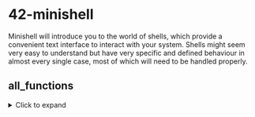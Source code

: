# 42-minishell
Minishell will introduce you to the world of shells, which provide a convenient text interface to interact with your system. Shells might seem very easy to understand but have very specific and defined behaviour in almost every single case, most of which will need to be handled properly.
## all_functions
<details>
  <summary>Click to expand </summary>

| External functs.    | Description | Form | Header |
| --- | ----------------------- | ---------- | ---------- |
| **readline**| Prints a prompt, receives a single line of text input from the user, and returns it without line breaks. If prompt is NULL or the empty string, no prompt is issued.  The line returned is allocated with malloc(); | `char *readline (char *prompt)`   | `#include <readline/readline.h>`  |
| **rl_on_new_line**| Tell the update functions that we have moved onto a new (empty) line, usually after outputting a newline. | `int rl_on_new_line (void)`   | `#include <readline/readline.h>`  |
| **rl_replace_line**| Replace the contents of rl_line_buffer with text. The point and mark are preserved, if possible. If clear_undo is non-zero, the undo list associated with the current line is cleared. | `void rl_replace_line (const char *text, int clear_undo)`   | `#include <readline/readline.h>`  |
| **rl_redisplay**| If non-zero, Readline will call indirectly through this pointer to update the display with the current contents of the editing buffer. By default, it is set to rl_redisplay, the default Readline redisplay function. | `void rl_redisplay(void)`   | `#include <readline/readline.h>`  |
| **add_history**| Place string at the end of the history list. The associated data field (if any) is set to NULL. If the maximum number of history entries has been set using stifle_history(), and the new number of history entries would exceed that maximum, the oldest history entry is removed. Place the string at the end of the history list. The relevant data field is set to NULL. When the number of history items exceeds the maximum, old items are deleted. | `add_history(const char *string)`   | `#include <readline/readline.h>`  |
| **wait3**| A function that waits for the child process to terminate and reports the status and resource usage of the terminated process. | `pid_t wait3(int *statloc, int options, struct rusage *rusage)`   | `#include <sys/wait.h>`  |
| **wait4**| A function that waits for the child process to terminate and reports the status and resource usage of the terminated process. | `pid_t wait4(pid_t pid, int *statloc, int options, struct rusage *rusage)`   | `#include <sys/wait.h>`  |
| **signal**| Set up signal handling. | `void (*signal(int sig, void (*func)(int)))(int)`   | `#include <signal.h>`  |
| **kill**| Unlike the kill command, which kills a process in the shell, it sends a signal to the process. Sending SIGKILL to a process acts like a shell command kill. | `int kill(pid_t pid, int sig)`   | `#include <signal.h>`  |
| **getcwd**| Copies the absolute path of the current working directory to buf and returns a pointer to buf. If buf is NULL, space is allocated and size is ignored. If the buffer is small, an error may occur, so set it large. | `char *getcwd(char *buf, size_t size)`   | `#include <unistd.h>`  |
| **chdir**| Change the current working directory. You must have execute permission on the (change directory) directory. The beginning of path must not be ' \ '. | `int chdir(const char *path)`   | `#include <unistd.h>`  |
| **stat**| A function to get the status or information of a file, such as the size, permission, creation date, and last modification date of the file. If a file that is a symbolic link is passed to path, information of the original file is obtained. lstatThe function gets information about the symbolic link file itself. | `int stat(const char *path, struct stat *buf)`   | `#include <sys/stat.h>`  |
| **lstat**| It has the same function as the stat function. If a file that is a symbolic link is passed to the path, information about the file that is a symbolic link is obtained. | `int lstat(const char *path, struct stat * buf)`   | `#include <sys/stat.h>`  |
| **fstat**| A function to obtain the status of a file or information about the file, such as the size of the opened file, the authority of the file, the creation date and time of the file, and the last modified date. | `int fstat(int fd, struct stat *buf)`   | `#include <sys/stat.h>`  |
| **open**| Open the file for use. fopen()is a function provided by the C library and open()is a function provided by Linux. | `int open (const char *FILENAME, int FLAGS[, mode_t MODE])`   | `#include <fcntl.h>`  |
| **unlink**| Delete the link. | `int unlink(const char *path)`   | `#include <unistd.h>`  |
| **close**| open() Close the file opened by the function. | `int close(int fd)`   | `#include <unistd.h>`  |
| **read**| open() Read the contents of the file opened with the function. | `ssize_t read(int fd, void *buf, size_t n)`   | `#include <unistd.h>`  |
| **write**| open() Writes to a file opened with a function. | `ssize_t write(int fd, const void *buf, size_t n)`   | `#include <unistd.h>`  |
| **malloc**| Memory is dynamically allocated. | `void *malloc(size_t size)`   | `#include <stdlib.h>`  |
| **waitpid**| wait() like a function, it waits until the child process exits. The difference is that the wait() function is released from waiting when any of the child processes exit, but waits waitpid()until the specific child process exits. | `pid_t waitpid(pid_t pid, int *status, int options)`   | `#include <sys/wait.h>`  |
| **wait**| Waits until the child process task is finished. | `pid_t wait(int *status)`   | `#include <sys/wait.h>`  |
| **free**| malloc()The calloc()memory allocated by or is returned to the system.| `void free(void *ptr)`   | `#include <stdlib.h>`  |
| **pipe**| Create a pipe and assign the fd value for the pipe to fildes.| `int pipe(int fildes[2])`   | `#include <unistd.h>`  |
| **dup**| Make a copy of the file descriptor. The read/write pointers of the original descriptor and the copied descriptor are shared.| `int dup(int fildes)`   | `#include <unistd.h>`  |
| **dup2**| Copy the file descriptor of fd and give it to fd2 as well. (so that fd2 also points to the file pointed to by fd)| `int dup2(int fildes, int fildes2)`   | `#include <unistd.h>`  |
| **execve**| Changes the process that called the execve function to a new process.| `int execve(const char *path, char *const argv[], char *const envp[])`   | `#include <unistd.h>`  |
| **fork**| Creates a copy process for the currently running process.| `pid_t fork(void)`   | `#include <unistd.h>`  |
| **strerror**| Creates a copy process for the currently running process.| `char *strerror(int errnum)`   | `#include <string.h>`  |
| **errno**| Returns: the last error number that occurred| `extern int errno`   | `#include <sys/errno.h>`  |
| **exit**| Terminate the process.| `void exit(int status)`   | `#include <stdlib.h>`  |
| **opendir**| Specified Directory Used to search for files and directories in a specific directory.| `DIR *opendir(const char *filename)`   | `#include <dirent.h>`  |
| **readdir**| opendir(). For a directory opened by, get information about all files and directories in it.| `struct dirent *readdir(DIR *dirp)`   | `#include <dirent.h>`  |
| **closedir**| opendir(). Close the directory opened with.| `int closedir(DIR *dirp)`   | `#include <dirent.h>`  |
| **isatty**|Determining whether a valid terminal type device is referenced for  `fd` | `int isatty(int fd)`   | `#include <unistd.h>`  |
| **ttyname**| isatty. If the function finds a valid device, it returns the device name.| `char *ttyname(int fd)`   | `#include <unistd.h>`  |
| **ttyslot**| When a device file is found, its unique number is returned.| `int ttyslot(void)`   | `#include <unistd.h>`  |
| **ioctl**| Functions to obtain hardware control and status information| `int ioctl(int fd, unsigned long request, ...)`   | `#include <sys/ioctl.h>`  |
| **getenv**| Find the desired variable value from the list of environment variables.| `char *getenv(const char *name)`   | `#include <stdlib.h>`  |
| **tcgetattr**| Store terminal properties for terminal file fd in termios_p| `int tcgetattr(int fd, struct termios *termios_p)`   | `#include <termios.h>`  |
| **tcsetattr**| set terminal properties for terminal file fd| `int tcsetattr(int fd, int optional_actions, const struct termios *termios_p)`   | `#include <termios.h>`  |
| **tgetent**| Extracts the input of the terminal name into the buffer `bp` .| `int tgetent(char *bp, const char *name)`   | `#include <curses.h>` `#include <term.h>` |
| **tgetflag**| Boolean information on whether is present in the terminal entry `id` .| `int tgetflag(char *id)`   | `#include <curses.h>` `#include <term.h>` |
| **tgetnum**| Numeric information about whether is present in the terminal entry `id` .| `int tgetnum(char *id)`   | `#include <curses.h>` `#include <term.h>` |
| **tgetstr**| String information on whether is present in the terminal entry `id` .| `char *tgetstr(char *id, char **area)`   | `#include <curses.h>` `#include <term.h>` |
| **tgoto**| Instantiates the parameter to the specified function. The return value is tputspassed to the function.| `char *tgoto(const char *cap, int col, int row)`   | `#include <curses.h>` `#include <term.h>` |
| **tputs**| output string returned by `tgetstr`| `int tputs(const char *str, int affcnt, int (*putc)(int))`   | `#include <curses.h>` `#include <term.h>` |


## ctrl+c
* `INT` signal (SIGINT).
* Basically, it is responsible for terminating the process.

## ctrl+z
* `TSTP` signal (SIGTSTP).
* Basically, it is responsible for terminating the process.

## ctrl+\
* `QUIT` signal (SIGQUIT).
* Basically, it serves to dump the core after terminating the process.

## ctrl+t
* `INFO` signal (SIGINFO).
* If supported by the command, by default the operating system displays information about the command being executed.
* It is not supported by all types of Unix.

## SIGHUP
* Occurs when the connection with the terminal is lost.
* By default, the process is terminated.
* Unix signal: 1.

## SIGINT
* Occurs when an interrupt occurs.
* By default, the process is terminated.
* Unix signal: 2.
* Interrupt signal input from keyboard (ctrl_c)

## SIGQUIT
* Terminal exit signal.
* It exits with a core dump
* Unix signal: 3.
* Execution stop signal input from keyboard (ctrl+\)

## SIGKILL
* Terminate the process unconditionally.
* It cannot be ignored and cannot be controlled.
* Unix signal: 9.

## SIGSEGV
* Occurs when a process references the wrong memory.
* It exits with a core dump.
* Unix signal: 11.

## SIGSTOP
* Process interruption.
* It is not terminated and has no control.
* Unix signal: 17.
* A signal (ctrl+z) that waits to resume execution after stopping execution.


## READLINE
readline — это библиотека GNU для чтения пользовательского ввода. Он поддерживает все виды возможностей редактирования строки, которые пользователь может использовать для редактирования строки ввода. Например, пользователь может перемещать курсор в разные позиции в строке и изменять части входной строки.\
Флаг для компиляции -lreadline\
Команды для изменения строки при вводе:
* CNTRL-a   move curser to begining of input string
* CNTRL-e   move curser to end of input string
* CNTRL-b   move curser back one character
* CNTRL-f   move curser forward one character
* CNTRL-d   delete the character under the curser
* CNTRL-k   kill the string from the curser to the end of the line
* CNTRL-l   clear the screen and re-print the prompt and input string at the top

Обработка EOF в возвращаемом значении readline делится на два случая. Если встречается EOF, но строки для обработки раньше нет, возвращается NULL. Если встречается EOF, но есть строка, которую нужно обработать раньше, EOF обрабатывается как символ новой строки, и строка возвращается соответствующим образом.
Причина, по которой функция readline похожа на функцию get_next_line, но не одна и та же, заключается в том, что среди функций readline есть функция, поддерживающая редактирование vi или emacs. Например, как упоминалось выше, чтобы воспроизвести случай, когда есть строка, которую нужно обработать при обнаружении EOF, вы должны ввести Ctrl + D после ввода строки.

#### * rl_on_new_line `int rl_on_new_line(void)`

Функция rl_on_new_line используется при уведомлении связанных с обновлением функций в каталоге readline о том, что курсор переместился на следующую строку через символ новой строки. Т.е. эта штука просто сообщает ридлайну, что сделан '\n' без ее участия. Поскольку это функция для целей уведомления, функция rl_on_new_line напрямую не воспроизводит символ новой строки. Поэтому функция rl_on_new_line используется после вывода символа новой строки.
Функции, связанные с обновлением, включают rl_redisplay.
Если в выполнении функции rl_on_new_line нет проблем, возвращается 0, иначе возвращается -1.

#### * rl_replace_line `void rl_replace_line(const char *text, int clear_undo)`

Функция rl_replace_line использует переменную с именем rl_line_buffer. Заменяет буфер readline, написанный после приглашения(то что в фигурных скобках): "minishell -> {Hello World}" на то что в аргументе. Функции в каталоге readline могут использовать глобально предоставленные переменные из каталога readline, и rl_line_buffer является одной из них. Использовать rl_replace_line можно разными способами, но его также можно использовать для сброса и инициализации rl_line_buffer. В частности, в этом случае его можно использовать в ситуации, когда принимается сигнал.

#### * rl_redisplay `(void rl_redisplay(void)`

Функция rl_redisplay также использует переменную с именем rl_line_buffer, как и функция rl_replace_line. rl_redisplay() выводит приглашение и буфер, на экран по запросу. Если используется функция rl_redisplay, значение rl_line_buffer, введенное и поддерживаемое пользователем, отображается с подсказкой. В это время значение приглашения используется как строка, переданная в качестве приглашения функции readline.
Если вы хотите изменить приглашение, вы можете изменить его с помощью специальной функции, существующей в каталоге readline.

#### * add_history `void add_history(const char *line)`

add_history — это функция, которая позволяет вам вернуть строку, введенную пользователем во время базовой операции функции readline. Строка, записанная как line, которая является аргументом add_history, может быть вызвана во время выполнения функции readline с помощью клавиш со стрелками вверх и вниз.
В случае использования встроенного каталога readline в серии Unix возвращаемое значение имеет тип int. Если в выполнении функции нет проблем, возвращается 0, иначе возвращается -1.

# Cursor control using termcap library(описание характеристик терминалов)
Если вы пишете что-то в терминале, то нужно перемещать курсор, чтобы редактировать ввод. Однако, если вы нажимаете клавиши со стрелками для перемещения курсора в терминале в настройках по умолчанию, курсор не перемещается. Чтобы управлять курсором с помощью клавиш со стрелками, вам нужно изменить параметры [терминала](https://hyeonski.tistory.com/6?category=471028).
Любая программа работает на разных видах терминалов и ей не важно как на конкретном терминале очистить экран или какой код выдает клавиша "стрелка вверх". Для этого существует специальная "база данных свойств терминалов" - termcap. Каждый тип терминала имеет своё название и перечень [свойств](http://www.linuxlib.ru/Linux/syscons/termcap.html).

&= это способ установить определенный бит равным 0 в целом числе, представляющем битовое [поле](https://stackoverflow.com/questions/20948621/what-does-mean).\
Структура [termios](https://man7.org/linux/man-pages/man3/termios.3.html)

```
#include <termios.h>
#include <unistd.h>
#include <stdio.h>

int main(void)
{
	struct termios term;
	tcgetattr(STDIN_FILENO, &term);
	term.c_lflag &= ~ICANON;
	term.c_lflag &= ~ECHO;
	term.c_cc[VMIN] = 1;
	term.c_cc[VTIME] = 0;
	tcsetattr(STDIN_FILENO, TCSANOW, &term);

	int c = 0;

	while (read(0, &c, sizeof(c)) > 0)
	{
		printf("keycode: %d\n", c);
       		c = 0; // очистка буфера
	}
}
```
Если запустить, то увидим код клавиш(1, 2, 3, 4, 5, ctrl + D)\
\
![Screenshot from 2022-01-18 13-33-22](https://user-images.githubusercontent.com/84707645/149921222-05ab9242-0234-40b8-b4be-faa72999bfc3.png)\
read() считает sizeof(int), чтобы получить value(?) клавиши стрелочки, для каждой ОС он разный, но в случае стрелочек в 64-битной среде macOS/Linux это 4 байта. (Для специальных клавиш, таких как ctrl+up, иногда необходимо прочитать больше, чем 4 байта.)\
\
Для управления курсором следует использовать библиотеку `termcap`. Настройка использования библиотеки начинается с функции tgetent().

#### * tgetent `int tgetent(char *bp, const char *name)`
Tgetent пoмeщaeт в бyфep bp инфopмaцию o тepминaлe соответствующую имени. Как правило, значение, присвоенное имени, использует тип терминала, назначенный в качестве переменной среды TERM. В этом случае обычно присваивается значение NULL, поскольку указатель буфера, называемый bp, является игнорируемым аргументом. Bp дoлжeн yкaзывaть нa мaccив cимвoлoв paзмepoм 1024 бaйтa и дoлжeн coxpaнятьcя в пpoцecce вызoвoв tgetnum, tgetflag и tgetstr. Tgetent вoзвpaщaeт -1 в cлyчae, ecли пpoизoшлa oшибкa пpи oткpытии фaйлa termcap, вoзвpaщaeт 0, ecли нeт oпиcaния дaннoгo тepминaлa, и вoзвpaщaeт 1, ecли вce нopмaльнo.

* Переменная окружения TERM содержит [идентификатор возможностей текстового окна](https://brlcad.org/docs/doxygen-r64112/dd/dfa/cursor_8c.xhtml). Вы можете получить подробный список этих возможностей, используя команду «infocmp», используя «man 5 terminfo» в качестве референса.
При создании текста со встроенными цветовыми директивами msgcat просматривает переменную TERM. Текстовые окна сегодня обычно поддерживают не менее 8 цветов. Однако часто текстовое окно поддерживает 16 или более цветов, даже если для переменной TERM задан идентификатор, обозначающий только 8 поддерживаемых цветов. В этих случаях может быть целесообразно установить для переменной TERM другое значение:\
`xterm`\
xterm в большинстве случаев построен с поддержкой 16 цветов. Он также может быть построен с поддержкой 88 или 256 цветов (но не обоих). В большинстве случаев (в среде macOS) по умолчанию используется xterm, и, поскольку будет использоваться конфигурация xterm, можно установить env = "xterm".
```
char *env = getenv("TERM");
if (env == NULL)
	env = "xterm";
tgetent(NULL, env);					// использование настроек xterm
char *cm = tgetstr("cm", NULL);		// для движения курсора(cursor motion)
char *ce = tgetstr("ce", NULL);		// для стирания от текущей позиции курсора до конца строки(cursor erase)
```
### Переместить курсор в указанную позицию
В библиотеке `termcap` вы можете получать команды, необходимые для выполнения действия, с помощью функции tputs() и функции tgoto(). Переместить курсор в позицию (5, 5) можно следующим образом:
```
int putchar_tc(int tc)
{
	write(1, &tc, 1);
	return (0);
}

int main(void)
{
	tgetent(NULL, "xterm");
	char *cm = tgetstr("cm", NULL);
	tputs(tgoto(cm, 5, 5), 1, putchar_tc);
}
```
Через tgoto(cm, 5, 5) команда на перемещение в позицию (5, 5) (cm — движение курсора) передается на tputs и выполняется. Верхний левый угол окна терминала (0, 0).
В случае ce - команда очистки строки от курсора, вы можете использовать ее в виде tputs(ce, 1, putchar_tc) без tgoto.

### Принимать ввод с клавиатуры и перемещать курсор([примеры не мои, не спрашивайте плиз](https://hyeonski.tistory.com/6?category=471028))
```
#include <termios.h>
#include <unistd.h>
#include <stdio.h>
#include <stdlib.h>
#include <termcap.h>

# define BACKSPACE 127
# define LEFT_ARROW 4479771
# define RIGHT_ARROW 4414235

int	nbr_length(int n)
{
	int	i = 0;

	if (n <= 0)
		i++;
	while (n != 0)
	{
		n /= 10;
		i++;
	}
	return (i);
}

void	get_cursor_position(int *col, int *rows)
{
	int		a = 0;
	int		i = 1;
	char	buf[255];
	int		ret;
	int		temp;

	write(0, "\033[6n", 4);  //ищём местоположение курсора
	ret = read(0, buf, 254); //считываем
	buf[ret] = '\0';
	while (buf[i])
	{
		if (buf[i] >= '0' && buf[i] <= '9')
		{
			if (a == 0)
				*rows = atoi(&buf[i]) - 1;
			else
			{
				temp = atoi(&buf[i]);
				*col = temp - 1;
			}
			a++;
			i += nbr_length(temp) - 1;
		}
		i++;
	}
}

int		putchar_tc(int tc)
{
	write(1, &tc, 1);
	return (0);
}

void	move_cursor_left(int *col, int *row, char *cm)
{
	if (*col == 0)
		return ;
	--(*col);
	tputs(tgoto(cm, *col, *row), 1, putchar_tc);

}

void	move_cursor_right(int *col, int *row, char *cm)
{
	++(*col);
	tputs(tgoto(cm, *col, *row), 1, putchar_tc);

}

void	delete_end(int *col, int *row, char *cm, char *ce)
{
	if (*col != 0)
		--(*col);
	tputs(tgoto(cm, *col, *row), 1, putchar_tc);
	tputs(ce, 1, putchar_tc);
}

int		main(void)
{
	/* настройки term */
	struct termios term;
	tcgetattr(STDIN_FILENO, &term);
	term.c_lflag &= ~ICANON;
	term.c_lflag &= ~ECHO;
	term.c_cc[VMIN] = 1;
	term.c_cc[VTIME] = 0;
	tcsetattr(STDIN_FILENO, TCSANOW, &term);

	/* инициализация термкапа */
	tgetent(NULL, "xterm");
	char *cm = tgetstr("cm", NULL); //для движения курсора(cursor motion)
	char *ce = tgetstr("ce", NULL); //для стирания от текущей позиции курсора до начала

	int c = 0;
	int row;
	int col;

	while (read(0, &c, sizeof(c)) > 0)
	{
		get_cursor_position(&col, &row);
		if (c == LEFT_ARROW)
			move_cursor_left(&col, &row, cm);
		else if (c == RIGHT_ARROW)
			move_cursor_right(&col, &row, cm);
		else if (c == BACKSPACE)
			delete_end(&col, &row, cm, ce);
		else
		{
			col++;
			write(0, &c, 1);
		}
		c = 0;
	}
}

```
Давайте сначала посмотрим на функцию get_cursor_position(). Выводит строку "\033[6n" в стандартный ввод и считывает ее снова, которая является escape-символом ANSI и выводит текущую позицию курсора в стандартный ввод. Он выводится в виде [row;colR, например [1;3R], и текущая позиция курсора может быть сохранена путем анализа выходной позиции. В это время выходная позиция курсора на единицу больше, чем координаты фактически используемого курсора. Если координата (0, 0), она выводится как [1; 1R], поэтому вам нужно сохранить значение минус 1 при парсинге. Здесь положение перемещаемого курсора может быть известно при вычислении на основе сохраненного положения курсора. Если это не двойная стрелка или пробел, он обрабатывается как обычный символ и выводится в STDIN. Backspace пишется таким образом, что столбец уменьшается на единицу, а символ после него убирается.

#### * tgetflag `int  tgetflag (char  * i)`
Tgetflag вoзвpaщaeт 1 в cлyчae, ecли yкaзaннaя xapaктepиcтикa id cyщecтвyeт для дaннoгo тepминaлa, и 0 в пpoтивнoм cлyчae.

#### * tcgetattr `int tcgetattr(int fd, struct termios *t)`
В качестве аргумента получает файловый дескриптор объекта, с которым нужно работать. Поскольку значение атрибута записывается с помощью указателя, возвращаемое значение указывает на результат выполнения функции tcgetattr. Если выполнение функции успешно завершено, возвращается 0, иначе возвращается -1. Этот вызов записывает текущие значения переменных интерфейса терминала в структуру, на которую указывает параметр termios_p. Если впоследствии эти значения будут изменены, вы сможете перенастроить интерфейс терминала с помощью функции tcsetattr.
#### * tcsetattr `int tcsetattr(int fd, int action, const struct termios *t)`
Есть три варианта:\
`TCSANOW` — изменяет значения сразу; \
`TSCADRAIN` — изменяет значения, когда текущий вывод завершен; \
`TCSAFLUSH` — изменяет значения, когда текущий вывод завершен, но отбрасывает любой ввод, доступный в текущий момент и все еще не возвращенный вызовом read.\
`TCSANOW` означает немедленное изменение значения структуры termios. `TSCADRAIN` и `TCSAFLUSH` означают изменение после выполнения всех операций записи в файловый дескриптор цели. При использовании `TCSASOFT` значения `c_cflag`, `c_ispeed` и `c_ospeed` в структуре termios игнорируются.\

#### * tgoto `char *tgoto(const char *cap, int col, int row)`
`col` означает положение вертикального столбца терминала, а `row` означает положение горизонтального ряда терминала. `cap` означает Capability, и используется [управляющая последовательность](https://ru.wikipedia.org/wiki/%D0%A3%D0%BF%D1%80%D0%B0%D0%B2%D0%BB%D1%8F%D1%8E%D1%89%D0%B0%D1%8F_%D0%BF%D0%BE%D1%81%D0%BB%D0%B5%D0%B4%D0%BE%D0%B2%D0%B0%D1%82%D0%B5%D0%BB%D1%8C%D0%BD%D0%BE%D1%81%D1%82%D1%8C) для cm, которая обычно представляет собой движение курсора. Конечно, вы можете использовать [другие управляющие последовательности](https://en.wikipedia.org/wiki/Escape_sequences_in_C), но лучше избегать других управляющие последовательности для подпрограммы с именем tgoto, потому что безопаснее всего использовать последовательность для движения курсора.
Подпрограмма tgoto возвращает последовательность движения курсора с учетом `col` и `row` . Поэтому, если вы используете эту строку в качестве аргумента для tputs, вы можете увидеть, что курсор на терминале перемещается. Если рутинная операция не удалась, возвращается NULL.
#### * tputs `int tputs(const char *str, int affcnt, int (*putc)(int))`
`tputs` — это подпрограмма, которая выводит результат вывода терминала для управляющей последовательности, а аргумент str — это управляющая последовательность, полученная с помощью `tgetstr` или `tgoto`. `affcnt` означает количество строк, на которые будет воздействовать `tputs`, и обычно устанавливается равным 1, если это не влияет на несколько строк. Аргумент putc является указателем на функцию, которая получает аргумент типа int и возвращает тип int.
Если подпрограмма с именем `tputs` выполняется без проблем, она возвращает 0, иначе возвращается -1.
#### * ioctl `int ioctl(int fd, unsigned long request, ...)`
Функция ioctl() изменяет базовые параметры устройства, представленного в виде специального файла. В частности, через запросы ioctl() можно управлять многими оперативными характеристиками специальных символьных файлов (например, терминалов). В качестве аргумента fd должен быть указан открытый файловый дескриптор.
Второй аргумент является кодом запроса, значение которого зависит от устройства. Третий аргумент является нетипизированным указателем на память. Обычно, это char *argp (было до тех пор, пока в C не появился vvoid *) и далее он будет называться именно так.

В значении request функции ioctl() кодируется информация является ли параметр входным или выходным и размер аргумента argp в байтах. Макросы и определения, используемые при указании в ioctl() запросах request, определены в файле <sys/ioctl.h>.В это время ввод fd в качестве аргумента ioctl становится дескриптором файла, полученным через open, но иногда могут возникать неожиданные результаты как побочный эффект функции. Соответственно, рекомендуется также использовать флаг O_NONBLOCK при открытии.
Аргумент запроса — это код, предоставляемый устройством для отправки устройству, соответствующему fd, а последний аргумент — это указатель, ссылающийся на определенное пространство памяти. Причина, по которой переменный аргумент используется, несмотря на то, что последний аргумент является типом указателя, состоит в том, чтобы не указывать тип указателя в прототипе функции. В общем, тип char* используется для переменной аргумента последнего аргумента при вызове функции.
```
#include <stdio.h>
#include <sys/ioctl.h>
#include <unistd.h>

int	main(void)
{
	struct winsize	size;

	if (ioctl(STDIN_FILENO, TIOCGWINSZ, &size) == -1)
		return (1);
	printf("Terminal Row Size:\t%d\n",size.ws_row);
	printf("Terminal Col Size:\t%d\n",size.ws_col);
	return (0);
}
```
![Screenshot from 2022-01-18 17-39-21](https://user-images.githubusercontent.com/84707645/149958388-0caf679f-c5d2-4849-881a-cedbcc872157.png) \
А если уменьшить окно VsCode, то магия, Карл \
![Screenshot from 2022-01-18 17-41-39](https://user-images.githubusercontent.com/84707645/149958725-fd0d4005-eee0-494a-9701-7ec75936b8ee.png)

#### * wait3 `pid_t wait3(int *status, int options, struct rusage *rusage)`

Функция wait3 является устаревшей(после появляется функция waitpid). Сама функция аналогична функции `waitpid`.
Вызов `wait3(status, options, rusage)` эквивалентен вызову `waitpid(-1, status, options)`. Причина использования функции wait3 вместо функции waitpid заключается в структуре, называемой `rusage.` Аргумент rusage является аббревиатурой Resource Usage и представляет собой структуру, указывающую объем использования ресурсов. Системные вызовы wait3() и wait4() полезны, если вы интересуетесь ресурсами, использованными порожденным процессом. Если значение структуры rusage для wait3 не равно NULL, в rusage записывается различная информация о ресурсе дочернего процесса, пока выполняется функция wait3.
Причина того, что функция wait3 устарела, заключается в стандартизации. Функция wait3 соответствует системному вызову системы BSD, и было рекомендовано использовать waitpid, так как он стандартизирован POSIX. В это время, если вы внимательно посмотрите на функцию waitpid, вы увидите, что wait3 заменена на waitpid, так что можно использовать options, но невозможно получить rusage. Это связано с тем, что waitpid больше не использует rusage для определения цели функции. По этой причине rusage можно получить с помощью функции getrusage.
Возвращаемое значение и обработка ошибок функции wait3 такие же, как у wait и waitpid. Возвращаемое значение типа pid_t означает pid дочернего процесса, и если есть проблема в выполнении функции или дочерний процесс завершается по сигналу, возвращается -1.

#### * wait4 `pid_t wait4(pid_t pid, int *status, int options, struct rusage *rusage)`

Функция wait4, как и функция wait3, является устаревшей функцией( появились waitpid или waitid). Сама функция такая же, как и у функция waitpid, а отличие от функции wait3 в том, что работу функции можно указать в любом дочернем процессе.
Вызов wait4(pid, status, options, rusage) эквивалентен вызову waitpid(pid, status, options).
Рекомендуется прочитать приведенную выше функцию wait3, потому что функция wait4 работает так же, как и функция wait3, за исключением того, что она может указывать дочерний процесс.

#### * getcwd `char *getcwd(char *buf, size_t size)`

getcwd — это функция, которая позволяет получить абсолютный путь, по которому запущена программа, вызвавшая getcwd, в виде строки. Абсолютный путь записывается в аргумент типа char *с именем buf, а size означает размер buf. Так как строка, записанная в buf, заканчивается нулевым символом '\0', следует иметь в виду, что size — это размер, включающий нулевой символ. Если длина строки абсолютного пути для записи в buf превышает размер с учетом нулевого символа, возвращается NULL. Если запись абсолютного пути прошла успешно, возвращается адрес buf.
Особенность getcwd заключается в том, что если в качестве аргумента buf вводится NULL, адрес пространства возвращается после получения внутреннего динамического распределения с размером size. Если невозможно записать абсолютный путь, потому что он динамически выделяется с размером, равным размеру, он динамически выделяется с размером, достаточным для записи абсолютного пути. В этом случае пользователь должен напрямую вызвать free для динамически выделенного пространства. Если есть проблема с выполнением функции, возвращается NULL.

```
#include <unistd.h>
#include <stdio.h>
#include <stdlib.h>

int	main(void)
{
	char	*path;

	path = getcwd(NULL, 0);
	if (!path)
		return (1);
	printf("%s\n", path);
	free(path);
	path = NULL;
	return (0);
}
```
![Screenshot from 2022-01-18 18-01-36](https://user-images.githubusercontent.com/84707645/149962346-f12e4102-4122-40cd-9ac6-fcb72df168f8.png)

#### * chdir `int chdir(const char *path)`

Функция изменяет текущий рабочий каталог вызывающего процесса в каталог, указанный в пути. Если изменение пути прошло успешно, возвращается 0, а при возникновении ошибки возвращается -1.

```
#include <unistd.h>
#include <stdio.h>
#include <stdlib.h>

int	main(void)
{
	char	*path;

	path = getcwd(NULL, 0);
	if (!path)
		return (1);
	printf("Before:\t%s\n", path);
	free(path);
	path = NULL;
	if (chdir("../") == -1)
		return (1);
	path = getcwd(NULL, 0);
	if (!path)
		return (1);
	printf("After:\t%s\n", path);
	free(path);
	path = NULL;
	return (0) ;
}
```
![Screenshot from 2022-01-18 18-19-53](https://user-images.githubusercontent.com/84707645/149966290-58c3ae77-59f8-4010-906d-f2065012e487.png)

#### * isatty `int  isatty (int fd) `
Сообщает, [подключен ли](https://www.ibm.com/docs/en/zos/2.2.0?topic=functions-isatty-test-if-descriptor-represents-terminal) дескриптор файла к терминалу или нет. Параметр является индексом в таблице дескрипторов файлов стандартной библиотеки ввода-вывода. Индексы 0, 1 и 2 зарезервированы для stdin , stdout и stderr . Все остальные индексы относятся к дескрипторам файлов, которые могут/были открыты вами.
```
#include <fcntl.h>
#include <stdio.h>
#include <unistd.h>

void	censor(int fd, const char *s)
{
	if (isatty(fd))
	{
		if (s)
			printf("%s is referring to a terminal\n", s);
		else
			printf("File Descriptor %d is referring to a terminal\n", fd);
	}
	else
	{
		if (s)
			printf("%s is not referring to a terminal\n", s);
		else
			printf("File Descriptor %d is not referring to a terminal\n", fd);
	}
}

int	main(void)
{
	int	fd;

	fd = open("test", O_RDONLY);
	if (fd < 0)
		return (1);
	censor(STDIN_FILENO, "STDIN");
	censor(STDOUT_FILENO, "STDOUT");
	censor(STDERR_FILENO, "STDERR");
	censor(fd, NULL);
	censor(1, NULL);
	close(fd);
	return (0);
}
```

#### * ttyname `char *ttyname(int fd)`
Если дескриптор файла с именем fd, полученный в качестве аргумента, относится к терминалу, путь к терминалу возвращается в виде строки, оканчивающейся нулевым символом с именем '\0' . Если есть проблема с выполнением функции или fd не ссылается на терминал, возвращается NULL. Поскольку возвращаемая строка размещается внутри в статической форме, ее значение может быть перезаписано последовательными вызовами ttyname. Кроме того, поскольку он выделен в статической форме, нет необходимости делать free() отдельнo.
```
#include <fcntl.h>
#include <stdio.h>
#include <unistd.h>

void	censor(int fd, const char *s)
{
	if (isatty(fd))
	{
		if (s)
			printf("%s is referring to a terminal\n", s);
		else
			printf("File Descriptor %d is referring to a terminal\n", fd);
	}
	else
	{
		if (s)
			printf("%s is not referring to a terminal\n", s);
		else
			printf("File Descriptor %d is not referring to a terminal\n", fd);
	}
	printf("TTYNAME:\t%s\n", ttyname(fd));
}

int	main(void)
{
	int	fd;

	fd = open("test", O_RDONLY);
	if (fd < 0)
		return (1);
	censor(STDIN_FILENO, "STDIN");
	censor(STDOUT_FILENO, "STDOUT");
	censor(STDERR_FILENO, "STDERR");
	censor(fd, NULL);
	censor(42, NULL);
	close(fd);
	return (0);
}
```

#### * ttyslot `int ttyslot(void)`
Возвращает индекс терминала, на который ссылается программа, вызвавшая ttyslot. Если возникает проблема с выполнением функции, возвращается 0 или -1 в зависимости от используемой системы. Возвращаемое значение используется в качестве индекса записи в БД для терминала. Обратите внимание, что функция ttyslot является устаревшей функцией.
```
#include <fcntl.h>
#include <stdio.h>
#include <unistd.h>

void	censor(int fd, const char *s)
{
	if (isatty(fd))
	{
		if (s)
			printf("%s is referring to a terminal\n", s);
		else
			printf("File Descriptor %d is referring to a terminal\n", fd);
	}
	else
	{
		if (s)
			printf("%s is not referring to a terminal\n", s);
		else
			printf("File Descriptor %d is not referring to a terminal\n", fd);
	}
	printf("TTYNAME:\t%s\n", ttyname(fd));
}

int	main(void)
{
	int	fd;

	printf("TTYSLOT:\t%d\n", ttyslot());
	fd = open("test", O_RDONLY);
	if (fd < 0)
		return (1);
	censor(STDIN_FILENO, "STDIN");
	censor(STDOUT_FILENO, "STDOUT");
	censor(STDERR_FILENO, "STDERR");
	censor(fd, NULL);
	censor(42, NULL);
	close(fd);
	return (0);
}
```

#### * getenv `char *getenv(const char *name)`
Возвращает строку для значения переменной среды, соответствующей name. Если значение, соответствующее переменной среды, не найдено или возникла проблема с выполнением функции, возвращается NULL. Следует иметь в виду, что значения, на которые ссылается getenv, не должны освобождаться, потому что они внутренне распределены как статические типы.
```
#include <stdio.h>

int	main(void)
{
	char	*term;

	term = getenv("TERM");
	if (!term)
		return (1);
	printf("Term Type is %s\n", term);
	return (0);
}
```
![Screenshot from 2022-01-18 18-44-21](https://user-images.githubusercontent.com/84707645/149969934-8705080e-07c3-4e4f-b74d-8f17f5f40363.png)

#### * signal `typedef void (*sighandler_t)(int)`
`sighandler_t signal(int signum, sighandler_t handler)` \
[Какая-то боль](https://ru.wikipedia.org/wiki/%D0%A1%D0%B8%D0%B3%D0%BD%D0%B0%D0%BB_(Unix))
```
#include <stdbool.h>
#include <unistd.h>

void	handler(int signum)
{
	(void)signum;
	write(STDOUT_FILENO, "write From Signal\n", 18);
}

int	main(void)
{
	signal(SIGINT, handler);
	while(true)
		;
	return (0 ) ;
}
```
![Screenshot from 2022-01-18 18-52-33](https://user-images.githubusercontent.com/84707645/149971462-50e8cde1-257d-44a8-80f1-a29bd0c3aff7.png)

#### * opendir `DIR *opendir(const char *name)`
Возвращает указатель типа (DIR * ), ссылающийся на поток каталога с именем, соответствующим name. Если нет каталога, соответствующего имени, или есть проблема в выполнении функции, возвращаемое значение указателя типа DIR * равно NULL.
[Для работы с директориями](https://codeforwin.org/2018/03/c-program-to-list-all-files-in-a-directory-recursively.html) необходимо определить переменную типа DIR (по смыслу она похожа на тип FILE). То есть структура DIR в основном используется как средство для манипулирования каталогами.
DIR*, тип указателя структуры, называемой DIR, часто называют потоком каталогов, и он используется в формате, аналогичном FILE*, файловому потоку для обычных операций с файлами. Поток в потоке каталогов и файловый поток относятся к потоку данных абстрактного промежуточного носителя для облегчения выполнения конкретной задачи. Чтобы понять это, нам нужно понять происхождение потока.
Тип DIR , определенный в заголовке <dirent.h> , представляет поток каталога, который представляет собой упорядоченную последовательность всех записей каталога в определенном каталоге. Записи каталога представляют файлы; файлы могут быть удалены из каталога или добавлены в каталог асинхронно с операцией readdir().
Для типа указателя структуры dirent, полученной через функцию readdir, место в памяти, на которое ссылается указатель, выделяется статически, поэтому нет необходимости вызывать функцию free отдельно.

[Файлы устройств размещаются в каталоге](http://gentoo.theserverside.ru/book/secrets_of_dev.html) /dev или в его подкаталогах.

Узнать информацию о файле устройства можно с помощью команд file и ls.

/dev (от англ. devices — устройства) — каталог в системах типа UNIX, содержащий так называемые специальные файлы — интерфейсы работы с драйверами ядра. Как правило (хотя и не всегда), /dev является обычным каталогом в корневой файловой системе, куда можно (но не нужно) помещать и обычные файлы. Доступ на запись к /dev (то есть право добавлять и перемещать специальные файлы) имеет только суперпользователь. Сами «специальные файлы» могут быть как доступны простому пользователю (терминал, псевдоустройства), так и недоступны (жёсткие диски).
```
#include <stdio.h>
#include <sys/types.h>
#include <dirent.h>


void listFiles(const char *path);

int main()
{
    // Путь до директории
    char path[100];

    // Путь, который прописал нам пользователь
    printf("Enter path to list files: ");
    scanf("%s", path);

    listFiles(path);

    return 0;
}


// Список всех файлов в заданной директории

void listFiles(const char *path)
{
    struct dirent *dp;
    DIR *dir = opendir(path); //DIR * в качестве имени каталога, из которого нужно прочитать список

    // Если не получается открыть поток
    if (!dir)
        return;
    while ((dp = readdir(dir)) != NULL) //Читает имена файлов или каталогов одно за другим по порядку с начала каталога
        printf("%s\n", dp->d_name);

    // Закрываем поток
    closedir(dir);
}
```
![Screenshot from 2022-01-19 14-29-12](https://user-images.githubusercontent.com/84707645/150121842-c315298c-8d41-4f96-84d3-ecef1404803e.png)

```
#include <dirent.h>
#include <errno.h>
#include <stdbool.h>
#include <stdio.h>

void	classify(struct dirent *ent)
{
	printf("%s\t", ent->d_name);
	if (ent->d_type == DT_BLK)
		printf("Block Device\n");
	else if (ent->d_type == DT_CHR)
		printf("Character Device\n");
	else if (ent->d_type == DT_DIR)
		printf("Directory\n");
	else if (ent->d_type == DT_LNK)
		printf("Symbolic Link\n");
	else if (ent->d_type == DT_REG)
		printf("Regular File\n");
	else if (ent->d_type == DT_SOCK)
		printf("Unix Domain Socket\n");
	else
		printf("Unknown Type File\n");
}

int		main(void)
{
	int				temp;
	DIR				*dirp;
	struct dirent	*file;

	dirp = opendir("test_dir");
	if (!dirp)
	{
		printf("error\n");
		return (1);
	}
	while (true)
	{
		temp = errno;
		file = readdir(dirp);
		if (!file && temp != errno)
		{
			printf("error\n");
			break ;
		}
		if (!file)
			break ;
		classify(file);
	}
	closedir(dirp);
	return (0);
}
```
## dup & dup2
command > file  : перезапишите стандартный вывод в файл или создайте новый файл, если он не существует. dup2(fd, 1)\
command < file  : передать данные файла на стандартный ввод команды. dup2(fd, 0) \
command >> file : добавьте стандартный вывод в файл после символа новой строки или создайте новый файл, если он не существует.\
dup2(in_fd, 0). Замените стандартный ввод файлом, на который указывает in_fd\
dup2(out_fd, 1). Замените стандартный вывод файлом, на который указывает out_fd => С тех пор все результаты стандартного вывода записываются в файл, на который указывает. \
В зависимости от символа перенаправления файл всегда появляется справа, а команда — слева. \(команды можно не указывать)
Например, сами определим макросы так, что
* STDIN это fd[0]
* STDOUT это fd[1]
* STDERR это fd[2]

Тогда
* Стандартный ввод — это дескриптор файла, который ваш процесс считывает, чтобы получить от вас информацию.

* Стандартный вывод — ваш процесс записывает обычный вывод в этот дескриптор файла.

* Стандартная ошибка — ваш процесс записывает диагностические данные в этот дескриптор файла.
Например, нам нужно заменить id с fd2 на fd1, тогда при исполнении int dup2(fd, stdout) выходные данные направляются в fd. Если мы юзаем dup2, то мы можем создать программу, в которой родительский процесс передаёт строку дочернему процессу в качестве стандартного ввода. Бадумц, надо посмотреть пример!
```
#include <stdio.h>
#include <stdlib.h>
#include <unistd.h>
#include <sys/stat.h>
#include <sys/types.h>
#include <fcntl.h>
#include <string.h>

int main()
{
    int fd1 = open("./password", O_CREAT | O_WRONLY, 0755);

    printf( "fd1 is :: %d\n", fd1);
    write(fd1, "Tony?\n", strlen("Tony?\n"));

    int fd2 = dup(fd1);

    printf( "fd2 is :: %d\n" ,fd2);
    write(fd2, "Ezekiel?\n", strlen("Ezekiel?\n"));
    return 0;
}
```
<img width="408" alt="Screen Shot 2022-01-21 at 2 58 37 PM" src="https://user-images.githubusercontent.com/84707645/150524072-82cd71c0-6f3e-4ef8-b53c-bb88835ab2a5.png">

fd1 и fd2 имеют разные номера: 3 и 4 соответственно, но в результате того, что мы writом записали в тот же файл(файл password) строку, то мы сделали копию. Получается, что когда мы закроем fd1, то fd2 будет ещё жить. Значит fd открыл ещё один fd, после вызова dup. fd1 и fd2 — совершенно разные файловые дескрипторы, которые указывают на один и тот же файл.

Тогда посмотрим на dup2, dup2 можно рассматривать как более продвинутый системный вызов, допустим. Функции dup и dup2 используются совершенно по-разному. \
Разница между dup и dup2 заключается в том, что dup назначает наименьший доступный номер файлового дескриптора, а dup2 позволяет вам выбрать номер файлового дескриптора, который будет назначен.
Например,
```
#include <stdio.h>
#include <stdlib.h>
#include <unistd.h>
#include <sys/stat.h>
#include <sys/types.h>
#include <fcntl.h>
#include <string.h>

int main()
{
    int fd = open("./password" , O_CREAT | O_WRONLY, 0755);
	dup2(fd, 1); //STDOUT это 1 у нас

	char buffer[20] = "welcome!\n";
   	printf( "%s", buffer);
	fflush(stdout); //потому что write быстрее printf, мы очистим буфер
	write(1, buffer, strlen(buffer));
	write(fd, buffer, strlen(buffer));
	close(fd);
    return 0;
}

```
<img width="404" alt="Screen Shot 2022-01-21 at 3 22 55 PM" src="https://user-images.githubusercontent.com/84707645/150526439-7b92bb78-2ac0-474a-86ea-b37c765f3f92.png">

Исходя из примера что произошло:

После создания файлового дескриптора fd мы вызвали функцию dup2(fd, 1), весь вывод записывается в fd. Т.е. мы изменили fd на stdout(1), используя dup2.
Ладно, не очень понятно, что произошло.

## PIPES
Пайпы дают возможность передавать данные от одного процесса к другому(однонаправленный поток данных). Это позволяет нескольким командам работать вместе для достижения одной цели. Каждая команда пайплайна выполняется в независимом процессе и каждая инструкция выполняется в независимом пространстве памяти. Способ взаимодействия каждого процесса друг с другом предоставляет вызов функции pipe().
???ДОПИСАТЬ???

##  Приоритет выполнения в дереве
```
echo a && echo b
```
Для каждого из операторов && правая команда выполняется, только если левая команда возвращает 0 (true).
```
echo a || echo b
```
Для каждого оператора || правая команда выполняется только в том случае, если левая команда возвращает 1 (false).
```
true || echo aaa && echo bbb
```
Выводом будет только `bbb`
Эти два оператора имеют наивысший приоритет в списке и они равны между собой по приоритету, такие дела. При отсутствии группирующий структур в первую очередь выполняются крайние левые операции, потому что операторы с одинаковым приоритетом являются левоассоциативными. Из примера самая левая операция (||) выполняется первой. 
Т.е. сначала идёт оценка. `true || echo aaa` и, очевидно, true есть true, т.е. мы идём дальше без оценки `echo aaa`, потом выполняем только часть `echo bbb`
Тут всё. Идём дальше:
```
a || b && c && d || e || f && g
```
1. Сначала разбиваем на 2 с последним найденным оператором с высоким приоритетом
```
[a || b && c && d || e || f] && [g]
```
2. Разделяем левую часть на 3 на основе двух последних аналогичных высокоприоритетных операторов.
```
[a || b && c && d] || [e] || [f]
```
3. Разделяем крайнюю левую часть на 3 на основе двух последних аналогичных высокоприоритетных операторов
```
[a || b] && [c] && [d]
```
```
				   [&&]
				  /   \
				 /     \
			       [||]    [g]
			      /	  \
			    /	    \
			  /	      \
     	                [&&]          [||]
    		       /     \        /   \
     		     /         \     /     \
		   [||]        [&&][e]     [f]
		  /    \        /  \
		 /      \      /    \
	       [a] 	[b] [c]     [d]	
			 
```
Оператор с наивысшим приоритетом после И и ИЛИ — это ПАЙП.
РЕДИРЕКТЫ после ПАЙПА. Три разных редиректа могут не соблюдать какой-либо порядок приоритета между ними, мы можем решить, равны они или различны, это не имеет значения. Их можно выполнять в любом порядке.
```
ls >> file1 | rev | cut -c1-10
```
```
                  [ | ]
                 /     \
	        /       \
	 [>> file1]      [|]
	 	\	 /  \
		[ls]  [rev] [cut -c1-10]
```
Я НЕ ДО КОНЦА ПОНИМАЮ КАК ЭТО ТУТ КОНКРЕТНО РАБОТАЕТ ПОМОГИТЕ НО ЛУЧШЕ ПРОСТО НЕ СМОТРИТЕ СПАСИБО
0. Мы увидели первый пайп - он будет самым высоким в дереве.
1. Создаем пайп
2. Хранима fd в какой-нибудь структуре(например, s_options)
3. Смотрим что находится в левом узле
4. Меняем местами fd в структуре(в s_options)
5. Закрываем любой ранее созданный пайп, который больше не нужен и мешает работе пайплайна
6. Смотрим что справа
7. Закрываем пайп
8. Возвращаем результат ноды справа
